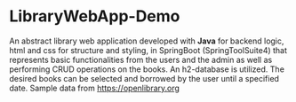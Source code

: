 # LibraryWebApp-Demo
An abstract library web application developed with  **Java** for backend logic, html and css for structure and styling, in SpringBoot (SpringToolSuite4) that represents basic functionalities from the users and the admin as well as performing CRUD operations on the books. An h2-database is utilized.  The desired books can be selected and borrowed by the user until a specified date. Sample data from https://openlibrary.org 
